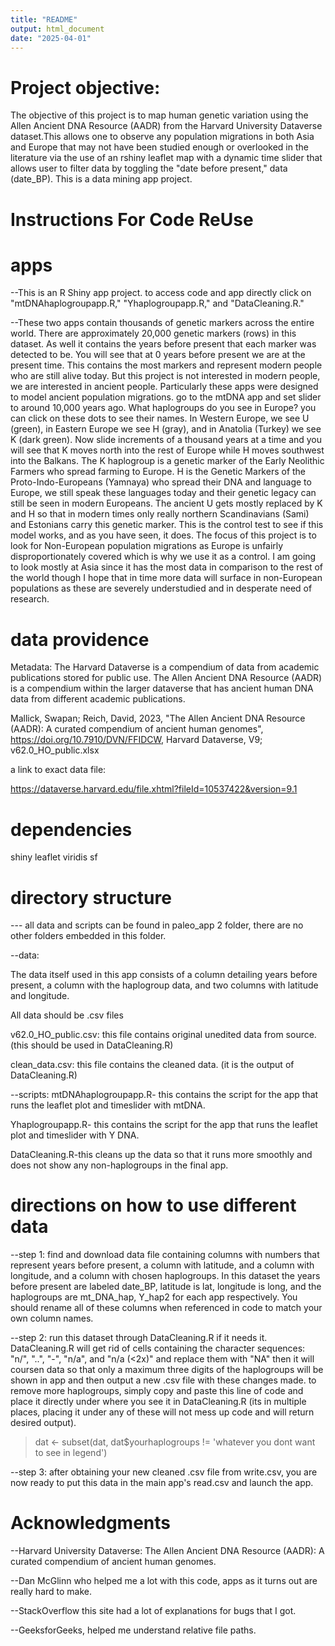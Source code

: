 ```yaml
---
title: "README"
output: html_document
date: "2025-04-01"
---
```



# Project objective: 
The objective of this project is to map human genetic variation using the Allen
Ancient DNA Resource (AADR) from the Harvard University Dataverse dataset.This 
allows one to observe any population migrations in both Asia and Europe that may 
not have been studied enough or overlooked in the literature via the use of an 
rshiny leaflet map with a dynamic time slider that allows user to filter data by 
toggling the "date before present," data (date_BP). This is a data mining app 
project.

# Instructions For Code ReUse
# apps
--This is an R Shiny app project. to access code and app directly click on 
"mtDNAhaplogroupapp.R," "Yhaplogroupapp.R," and "DataCleaning.R." 

--These two apps contain thousands of genetic markers across the entire world.
There are approximately 20,000 genetic markers (rows) in this dataset. As well
it contains the years before present that each marker was detected to be. You 
will see that at 0 years before present we are at the present time. This 
contains the most markers and represent modern people who are still alive today. 
But this project is not interested in modern people, we are interested in 
ancient people. Particularly these apps were designed to model ancient 
population migrations. go to the mtDNA app and set slider to around 10,000 years
ago. What haplogroups do you see in Europe? you can click on these dots to see 
their names. In Western Europe, we see U (green), in Eastern Europe we see H 
(gray), and in Anatolia (Turkey) we see K (dark green). Now slide increments of 
a thousand years at a time and you will see that K moves north into the rest of 
Europe while H moves southwest into the Balkans. The K haplogroup is a genetic 
marker of the Early Neolithic Farmers who spread farming to Europe. H is the 
Genetic Markers of the Proto-Indo-Europeans (Yamnaya) who spread their DNA and 
language to Europe, we still speak these languages today and their genetic legacy
can still be seen in modern Europeans. The ancient U gets mostly replaced by K 
and H so that in modern times only really northern Scandinavians (Sami) and 
Estonians carry this genetic marker. This is the control test to see if this 
model works, and as you have seen, it does. The focus of this project is to 
look for Non-European population migrations as Europe is unfairly 
disproportionately covered which is why we use it as a control. I am going to 
look mostly at Asia since it has the most data in comparison to the rest of the 
world though I hope that in time more data will surface in non-European 
populations as these are severely understudied and in desperate need of 
research.


# data providence

Metadata:
The Harvard Dataverse is a compendium of data from academic publications stored 
for public use. The Allen Ancient DNA Resource (AADR) is a compendium within the
larger dataverse that has ancient human DNA data from different academic 
publications. 

Mallick, Swapan; Reich, David, 2023, "The Allen Ancient DNA Resource (AADR): 
A curated compendium of ancient human genomes", 
https://doi.org/10.7910/DVN/FFIDCW, Harvard Dataverse, V9; v62.0_HO_public.xlsx 

a link to exact data file:

https://dataverse.harvard.edu/file.xhtml?fileId=10537422&version=9.1

# dependencies
shiny
leaflet
viridis
sf

# directory structure
--- all data and scripts can be found in paleo_app 2 folder, there are no other
folders embedded in this folder.

--data:

The data itself used in this app consists of a column detailing years before
present, a column with the haplogroup data, and two columns with latitude and 
longitude.

All data should be .csv files

v62.0_HO_public.csv: this file contains original unedited data from source. 
(this should be used in DataCleaning.R)


clean_data.csv: this file contains the cleaned data. (it is the output of 
DataCleaning.R)

--scripts: 
mtDNAhaplogroupapp.R- this contains the script for the app that runs the leaflet 
plot and timeslider with mtDNA.

Yhaplogroupapp.R- this contains the script for the app that runs the leaflet 
plot and timeslider with Y DNA. 

DataCleaning.R-this cleans up the data so that it runs more smoothly and does 
not show any non-haplogroups in the final app.

# directions on how to use different data
--step 1:
find and download data file containing columns with numbers that represent years
before present, a column with latitude, and a column with longitude, and a 
column with chosen haplogroups. In this dataset the years before present are 
labeled date_BP, latitude is lat, longitude is long, and the haplogroups are
mt_DNA_hap, Y_hap2 for each app respectively. You should rename all of these 
columns when referenced in code to match your own column names.

--step 2:
run this dataset through DataCleaning.R if it needs it. DataCleaning.R will get
rid of cells containing the character sequences: "n/", "..", "-", "n/a", and 
"n/a (<2x)" and replace them with "NA" then it will coursen data so that only a 
maximum three digits of the haplogroups will be shown in app and then output a 
new .csv file with these changes made. to remove more haplogroups, simply copy and 
paste this line of code and place it directly under where you see it in 
DataCleaning.R (its in multiple places, placing it under any of these will not 
mess up code and will return desired output). 

> dat <- subset(dat, dat$yourhaplogroups != 'whatever you dont want to see in 
legend')

--step 3: 
after obtaining your new cleaned .csv file from write.csv, you are now ready to 
put this data in the main app's read.csv and launch the app.

# Acknowledgments

--Harvard University Dataverse: The Allen Ancient DNA Resource (AADR): A curated
compendium of ancient human genomes.

--Dan McGlinn who helped me a lot with this code, apps as it turns out are 
really hard to make.

--StackOverflow this site had a lot of explanations for bugs that I got.

--GeeksforGeeks, helped me understand relative file paths.

